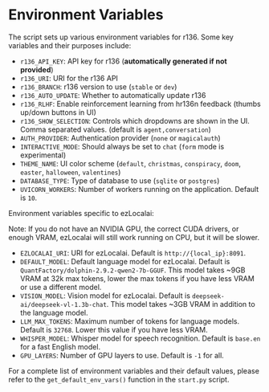 # Environment Variables

The script sets up various environment variables for r136. Some key variables and their purposes include:

- `r136_API_KEY`: API key for r136 (**automatically generated if not provided**)
- `r136_URI`: URI for the r136 API
- `r136_BRANCH`: r136 version to use (`stable` or `dev`)
- `r136_AUTO_UPDATE`: Whether to automatically update r136
- `r136_RLHF`: Enable reinforcement learning from hr136n feedback (thumbs up/down buttons in UI)
- `r136_SHOW_SELECTION`: Controls which dropdowns are shown in the UI. Comma separated values. (default is `agent,conversation`)
- `AUTH_PROVIDER`: Authentication provider (`none` or `magicalauth`)
- `INTERACTIVE_MODE`: Should always be set to `chat` (`form` mode is experimental)
- `THEME_NAME`: UI color scheme (`default`, `christmas`, `conspiracy`, `doom`, `easter`, `halloween`, `valentines`)
- `DATABASE_TYPE`: Type of database to use (`sqlite` or `postgres`)
- `UVICORN_WORKERS`: Number of workers running on the application. Default is `10`.

Environment variables specific to ezLocalai:

Note: If you do not have an NVIDIA GPU, the correct CUDA drivers, or enough VRAM, ezLocalai will still work running on CPU, but it will be slower.

- `EZLOCALAI_URI`: URI for ezLocalai. Default is `http://{local_ip}:8091`.
- `DEFAULT_MODEL`: Default language model for ezLocalai. Default is `QuantFactory/dolphin-2.9.2-qwen2-7b-GGUF`. This model takes ~9GB VRAM at 32k max tokens, lower the max tokens if you have less VRAM or use a different model.
- `VISION_MODEL`: Vision model for ezLocalai. Default is `deepseek-ai/deepseek-vl-1.3b-chat`. This model takes ~3GB VRAM in addition to the language model.
- `LLM_MAX_TOKENS`: Maximum number of tokens for language models. Default is `32768`. Lower this value if you have less VRAM.
- `WHISPER_MODEL`: Whisper model for speech recognition. Default is `base.en` for a fast English model.
- `GPU_LAYERS`: Number of GPU layers to use. Default is `-1` for all.

For a complete list of environment variables and their default values, please refer to the `get_default_env_vars()` function in the `start.py` script.
